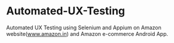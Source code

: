 # Automated-UX-Testing
Automated UX Testing using Selenium and Appium on Amazon website(www.amazon.in) and Amazon e-commerce Android App. 
